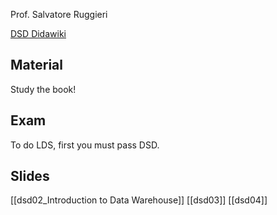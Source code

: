 Prof. Salvatore Ruggieri

[DSD Didawiki](http://didawiki.di.unipi.it/doku.php/mds/dsd/start)

## Material
Study the book!

## Exam
To do LDS, first you must pass DSD.

## Slides
[[dsd02_Introduction to Data Warehouse]]
[[dsd03]]
[[dsd04]]

